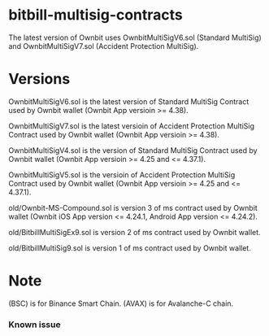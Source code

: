 # bitbill-multisig-contracts

The latest version of Ownbit uses OwnbitMultiSigV6.sol (Standard MultiSig) and OwnbitMultiSigV7.sol (Accident Protection MultiSig).

# Versions

OwnbitMultiSigV6.sol is the latest version of Standard MultiSig Contract used by Ownbit wallet (Ownbit App versioin >= 4.38).

OwnbitMultiSigV7.sol is the latest versioin of Accident Protection MultiSig Contract used by Ownbit wallet (Ownbit App versioin >= 4.38).

OwnbitMultiSigV4.sol is the version of Standard MultiSig Contract used by Ownbit wallet (Ownbit App versioin >= 4.25 and <= 4.37.1).

OwnbitMultiSigV5.sol is the versioin of Accident Protection MultiSig Contract used by Ownbit wallet (Ownbit App versioin >= 4.25 and <= 4.37.1).

old/Ownbit-MS-Compound.sol is version 3 of ms contract used by Ownbit wallet (Ownbit iOS App version <= 4.24.1, Android App version <= 4.24.2).

old/BitbillMultiSigEx9.sol is version 2 of ms contract used by Ownbit wallet.

old/BitbillMultiSig9.sol is version 1 of ms contract used by Ownbit wallet.

# Note

(BSC) is for Binance Smart Chain. 
(AVAX) is for Avalanche-C chain.

### Known issue

